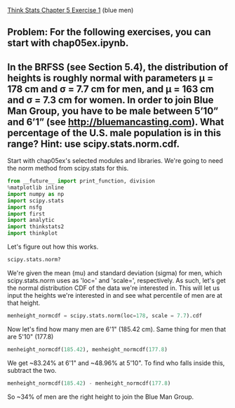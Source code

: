 [Think Stats Chapter 5 Exercise 1](http://greenteapress.com/thinkstats2/html/thinkstats2006.html#toc50) (blue men)



## Problem: For the following exercises, you can start with chap05ex.ipynb.
## In the BRFSS (see Section 5.4), the distribution of heights is roughly normal with parameters µ = 178 cm and σ = 7.7 cm for men, and µ = 163 cm and σ = 7.3 cm for women. In order to join Blue Man Group, you have to be male between 5’10” and 6’1” (see http://bluemancasting.com). What percentage of the U.S. male population is in this range? Hint: use scipy.stats.norm.cdf.

Start with chap05ex's selected modules and libraries. We're going to need the norm method from scipy.stats for this.

```python
from __future__ import print_function, division
%matplotlib inline
import numpy as np
import scipy.stats
import nsfg
import first
import analytic
import thinkstats2
import thinkplot
```
Let's figure out how this works.
```python
scipy.stats.norm?
```
We're given the mean (mu) and standard deviation (sigma) for men, which scipy.stats.norm uses as 'loc=' and 'scale=', respectively.
As such, let's get the normal distribution CDF of the data we're interested in. This will let us input the heights we're interested in and see what percentile of men are at that height. 
```python
menheight_normcdf = scipy.stats.norm(loc=178, scale = 7.7).cdf
```
Now let's find how many men are 6'1" (185.42 cm). Same thing for men that are 5'10" (177.8)
```python
menheight_normcdf(185.42), menheight_normcdf(177.8)
```
We get ~83.24% at 6'1" and ~48.96% at 5'10".  To find who falls inside this, subtract the two.  
```python
menheight_normcdf(185.42) - menheight_normcdf(177.8)
```
So ~34% of men are the right height to join the Blue Man Group.


